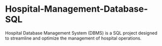 # Hospital-Management-Database-SQL
Hospital Database Management System (DBMS) is a SQL project designed to streamline and optimize the management of hospital operations.
